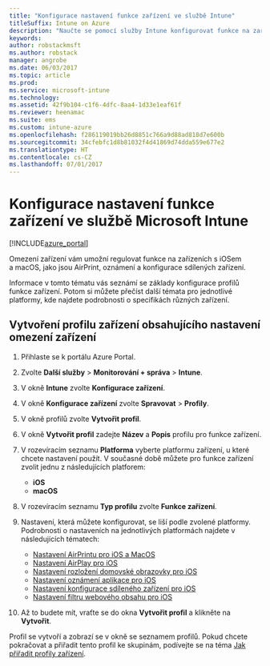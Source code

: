 ```yaml
---
title: "Konfigurace nastavení funkce zařízení ve službě Intune"
titleSuffix: Intune on Azure
description: "Naučte se pomocí služby Intune konfigurovat funkce na zařízeních, která spravujete."
keywords: 
author: robstackmsft
ms.author: robstack
manager: angrobe
ms.date: 06/03/2017
ms.topic: article
ms.prod: 
ms.service: microsoft-intune
ms.technology: 
ms.assetid: 42f9b104-c1f6-4dfc-8aa4-1d33e1eaf61f
ms.reviewer: heenamac
ms.suite: ems
ms.custom: intune-azure
ms.openlocfilehash: f286119019bb26d8851c766a9d88ad818d7e600b
ms.sourcegitcommit: 34cfebfc1d8b81032f4d41869d74dda559e677e2
ms.translationtype: HT
ms.contentlocale: cs-CZ
ms.lasthandoff: 07/01/2017
---
```

# <a name="how-to-configure-device-feature-settings-in-microsoft-intune"></a>Konfigurace nastavení funkce zařízení ve službě Microsoft Intune

[!INCLUDE[azure_portal](./includes/azure_portal.md)]

Omezení zařízení vám umožní regulovat funkce na zařízeních s iOSem a macOS, jako jsou AirPrint, oznámení a konfigurace sdílených zařízení.

Informace v tomto tématu vás seznámí se základy konfigurace profilů funkce zařízení. Potom si můžete přečíst další témata pro jednotlivé platformy, kde najdete podrobnosti o specifikách různých zařízení.

## <a name="create-a-device-profile-containing-device-restriction-settings"></a>Vytvoření profilu zařízení obsahujícího nastavení omezení zařízení

1. Přihlaste se k portálu Azure Portal.
2. Zvolte **Další služby** > **Monitorování + správa** > **Intune**.
3. V okně **Intune** zvolte **Konfigurace zařízení**.
2. V okně **Konfigurace zařízení** zvolte **Spravovat** > **Profily**.
3. V okně profilů zvolte **Vytvořit profil**.
4. V okně **Vytvořit profil** zadejte **Název** a **Popis** profilu pro funkce zařízení.
5. V rozevíracím seznamu **Platforma** vyberte platformu zařízení, u které chcete nastavení použít. V současné době můžete pro funkce zařízení zvolit jednu z následujících platforem:
    - **iOS**
    - **macOS**
6. V rozevíracím seznamu **Typ profilu** zvolte **Funkce zařízení**. 
7. Nastavení, která můžete konfigurovat, se liší podle zvolené platformy. Podrobnosti o nastaveních na jednotlivých platformách najdete v následujících tématech:
    - [Nastavení AirPrintu pro iOS a MacOS](air-print-settings-ios-macos.md)
    - [Nastavení AirPlay pro iOS](airplay-settings-ios.md)
    - [Nastavení rozložení domovské obrazovky pro iOS](home-screen-settings-ios.md)
    - [Nastavení oznámení aplikace pro iOS](app-notification-settings-ios.md)
    - [Nastavení konfigurace sdíleného zařízení pro iOS](shared-device-settings-ios.md)
    - [Nastavení filtru webového obsahu pro iOS](web-content-filter-settings-ios.md)

8. Až to budete mít, vraťte se do okna **Vytvořit profil** a klikněte na **Vytvořit**.

Profil se vytvoří a zobrazí se v okně se seznamem profilů.
Pokud chcete pokračovat a přiřadit tento profil ke skupinám, podívejte se na téma [Jak přiřadit profily zařízení](device-profile-assign.md).



